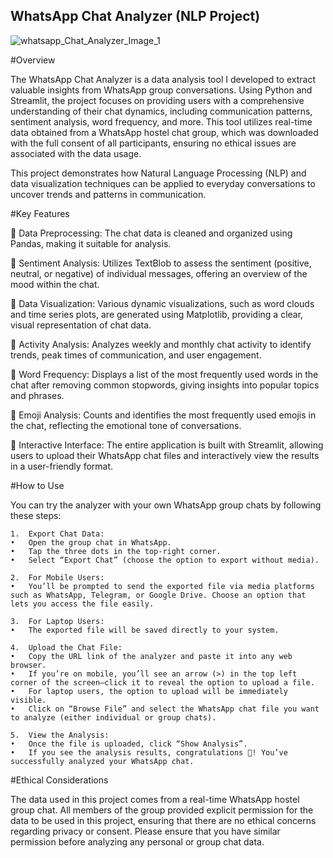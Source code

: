 ## WhatsApp Chat Analyzer (NLP Project)

![whatsapp_Chat_Analyzer_Image_1](https://github.com/user-attachments/assets/407b2472-cfea-4561-939b-ac3d945af733)

#Overview

The WhatsApp Chat Analyzer is a data analysis tool I developed to extract valuable insights from WhatsApp group conversations. Using Python and Streamlit, the project focuses on providing users with a comprehensive understanding of their chat dynamics, including communication patterns, sentiment analysis, word frequency, and more. This tool utilizes real-time data obtained from a WhatsApp hostel chat group, which was downloaded with the full consent of all participants, ensuring no ethical issues are associated with the data usage.

This project demonstrates how Natural Language Processing (NLP) and data visualization techniques can be applied to everyday conversations to uncover trends and patterns in communication.

#Key Features

📌 Data Preprocessing: The chat data is cleaned and organized using Pandas, making it suitable for analysis.

📌 Sentiment Analysis: Utilizes TextBlob to assess the sentiment (positive, neutral, or negative) of individual messages, offering an overview of the mood within the chat.

📌 Data Visualization: Various dynamic visualizations, such as word clouds and time series plots, are generated using Matplotlib, providing a clear, visual representation of chat data.

📌 Activity Analysis: Analyzes weekly and monthly chat activity to identify trends, peak times of communication, and user engagement.

📌 Word Frequency: Displays a list of the most frequently used words in the chat after removing common stopwords, giving insights into popular topics and phrases.

📌 Emoji Analysis: Counts and identifies the most frequently used emojis in the chat, reflecting the emotional tone of conversations.

📌 Interactive Interface: The entire application is built with Streamlit, allowing users to upload their WhatsApp chat files and interactively view the results in a user-friendly format.


#How to Use

You can try the analyzer with your own WhatsApp group chats by following these steps:

	1.	Export Chat Data:
	•	Open the group chat in WhatsApp.
	•	Tap the three dots in the top-right corner.
	•	Select “Export Chat” (choose the option to export without media).
 
	2.	For Mobile Users:
	•	You’ll be prompted to send the exported file via media platforms such as WhatsApp, Telegram, or Google Drive. Choose an option that lets you access the file easily.
 
	3.	For Laptop Users:
	•	The exported file will be saved directly to your system.
 
	4.	Upload the Chat File:
	•	Copy the URL link of the analyzer and paste it into any web browser.
	•	If you’re on mobile, you’ll see an arrow (>) in the top left corner of the screen—click it to reveal the option to upload a file.
	•	For laptop users, the option to upload will be immediately visible.
	•	Click on “Browse File” and select the WhatsApp chat file you want to analyze (either individual or group chats).
 
	5.	View the Analysis:
	•	Once the file is uploaded, click “Show Analysis”.
	•	If you see the analysis results, congratulations 🎉! You’ve successfully analyzed your WhatsApp chat.

#Ethical Considerations

The data used in this project comes from a real-time WhatsApp hostel group chat. All members of the group provided explicit permission for the data to be used in this project, ensuring that there are no ethical concerns regarding privacy or consent. Please ensure that you have similar permission before analyzing any personal or group chat data.
